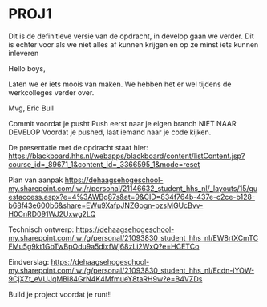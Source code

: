 # PROJ1
Dit is de definitieve versie van de opdracht, in develop gaan we verder.
Dit is echter voor als we niet alles af kunnen krijgen en op ze minst iets kunnen inleveren

Hello boys,

Laten we er iets moois van maken. We hebben het er wel tijdens de werkcolleges verder over.

Mvg, Eric Bull

Commit voordat je pusht Push eerst naar je eigen branch NIET NAAR DEVELOP Voordat je pushed, laat iemand naar je code kijken.

De presentatie met de opdracht staat hier: https://blackboard.hhs.nl/webapps/blackboard/content/listContent.jsp?course_id=_89671_1&content_id=_3366595_1&mode=reset

Plan van aanpak https://dehaagsehogeschool-my.sharepoint.com/:w:/r/personal/21146632_student_hhs_nl/_layouts/15/guestaccess.aspx?e=4%3AWBg87s&at=9&CID=834f764b-437e-c2ce-b128-b68f43e600b6&share=EWu9XafpJNZGogn-pzsMGUcBvv-H0CnRD091WJ2Uxwg2LQ

Technisch ontwerp: https://dehaagsehogeschool-my.sharepoint.com/:w:/g/personal/21093830_student_hhs_nl/EW8rtXCmTCFMu5g9kt1GbTwBpOdu9a5dixfWj68zLi2WxQ?e=HCETCo

Eindverslag: https://dehaagsehogeschool-my.sharepoint.com/:w:/g/personal/21093830_student_hhs_nl/Ecdn-iYOW-9CjXZt_eVUJqMBi84GrN4K4MfmueY8taRH9w?e=B4VZDs

Build je project voordat je runt!!

